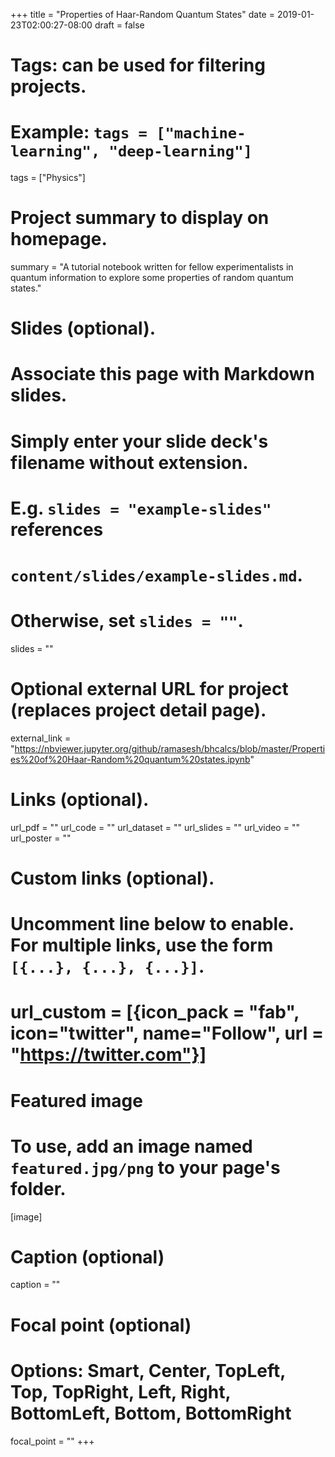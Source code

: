 +++
title = "Properties of Haar-Random Quantum States"
date = 2019-01-23T02:00:27-08:00
draft = false

# Tags: can be used for filtering projects.
# Example: `tags = ["machine-learning", "deep-learning"]`
tags = ["Physics"]

# Project summary to display on homepage.
summary = "A tutorial notebook written for fellow experimentalists in quantum information to explore some properties of random quantum states."

# Slides (optional).
#   Associate this page with Markdown slides.
#   Simply enter your slide deck's filename without extension.
#   E.g. `slides = "example-slides"` references 
#   `content/slides/example-slides.md`.
#   Otherwise, set `slides = ""`.
slides = ""

# Optional external URL for project (replaces project detail page).
external_link = "https://nbviewer.jupyter.org/github/ramasesh/bhcalcs/blob/master/Properties%20of%20Haar-Random%20quantum%20states.ipynb"

# Links (optional).
url_pdf = ""
url_code = ""
url_dataset = ""
url_slides = ""
url_video = ""
url_poster = ""

# Custom links (optional).
#   Uncomment line below to enable. For multiple links, use the form `[{...}, {...}, {...}]`.
# url_custom = [{icon_pack = "fab", icon="twitter", name="Follow", url = "https://twitter.com"}]

# Featured image
# To use, add an image named `featured.jpg/png` to your page's folder. 
[image]
  # Caption (optional)
  caption = ""

  # Focal point (optional)
  # Options: Smart, Center, TopLeft, Top, TopRight, Left, Right, BottomLeft, Bottom, BottomRight
  focal_point = ""
+++
